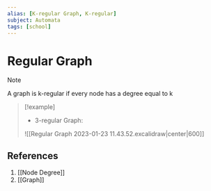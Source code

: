 ```yaml
---
alias: [K-regular Graph, K-regular]
subject: Automata
tags: [school]
---
```

# Regular Graph

>[!note]
> A graph is k-regular if every node has a degree equal to k

> [!example]
> - 3-regular Graph:
> 
> ![[Regular Graph 2023-01-23 11.43.52.excalidraw|center|600]]

## References
1. [[Node Degree]]
2. [[Graph]]